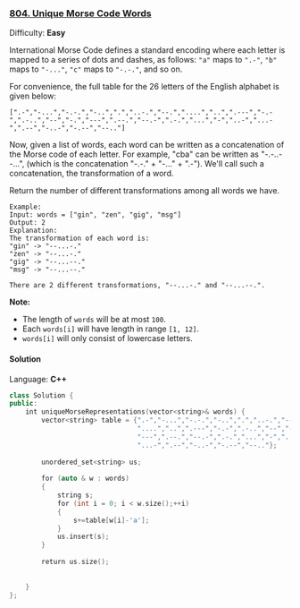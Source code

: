 ### [804\. Unique Morse Code Words](https://leetcode.com/problems/unique-morse-code-words/)

Difficulty: **Easy**


International Morse Code defines a standard encoding where each letter is mapped to a series of dots and dashes, as follows: `"a"` maps to `".-"`, `"b"` maps to `"-..."`, `"c"` maps to `"-.-."`, and so on.

For convenience, the full table for the 26 letters of the English alphabet is given below:

```
[".-","-...","-.-.","-..",".","..-.","--.","....","..",".---","-.-",".-..","--","-.","---",".--.","--.-",".-.","...","-","..-","...-",".--","-..-","-.--","--.."]
```

Now, given a list of words, each word can be written as a concatenation of the Morse code of each letter. For example, "cba" can be written as "-.-..--...", (which is the concatenation "-.-." + "-..." + ".-"). We'll call such a concatenation, the transformation of a word.

Return the number of different transformations among all words we have.

```
Example:
Input: words = ["gin", "zen", "gig", "msg"]
Output: 2
Explanation:
The transformation of each word is:
"gin" -> "--...-."
"zen" -> "--...-."
"gig" -> "--...--."
"msg" -> "--...--."

There are 2 different transformations, "--...-." and "--...--.".
```

**Note:**

*   The length of `words` will be at most `100`.
*   Each `words[i]` will have length in range `[1, 12]`.
*   `words[i]` will only consist of lowercase letters.


#### Solution

Language: **C++**

```c++
class Solution {
public:
    int uniqueMorseRepresentations(vector<string>& words) {
        vector<string> table = {".-","-...","-.-.","-..",".","..-.","--.",
                                "....","..",".---","-.-",".-..","--","-.",
                                "---",".--.","--.-",".-.","...","-","..-",
                                "...-",".--","-..-","-.--","--.."};
        
        unordered_set<string> us;
        
        for (auto & w : words)
        {
            string s;
            for (int i = 0; i < w.size();++i)
            {
                s+=table[w[i]-'a'];
            }
            us.insert(s);
        }
        
        return us.size();
        
        
    }
};
```
